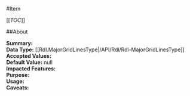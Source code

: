 #Item

[[_TOC_]]

##About

**Summary:**   
**Data Type:** [[Rdl.MajorGridLinesType|/API/Rdl/Rdl-MajorGridLinesType]]  
**Accepted Values:**   
**Default Value:** null  
**Impacted Features:**   
**Purpose:**   
**Usage:**   
**Caveats:**   


